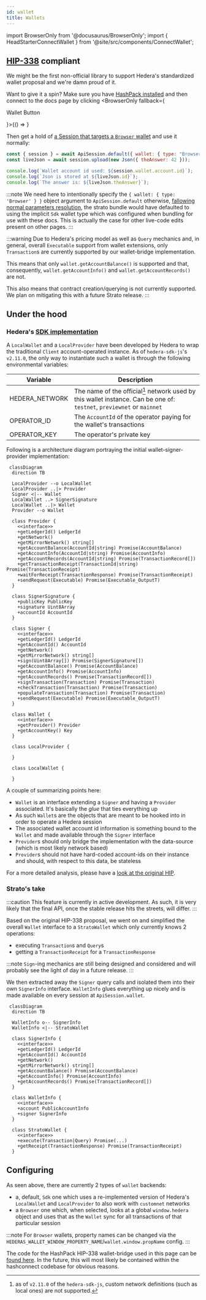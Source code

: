 ```yaml
---
id: wallet
title: Wallets
---
```


import BrowserOnly from '@docusaurus/BrowserOnly';
import { HeadStarterConnectWallet } from '@site/src/components/ConnectWallet';

## [HIP-338](https://hips.hedera.com/hip/hip-338) compliant

We might be the first non-official library to support Hedera's standardized wallet proposal and we're damn proud of it.

Want to give it a spin? Make sure you have [HashPack installed](https://www.hashpack.app/) and then connect to the docs page by clicking
<BrowserOnly fallback={<p>Wallet Button</p>}>{() => <HeadStarterConnectWallet /> }</BrowserOnly>

Then get a hold of [a Session that targets a `Browser` wallet](../configuration.md#HEDERAS_WALLET_TYPE) and use it normally:

```js live
const { session } = await ApiSession.default({ wallet: { type: "Browser" } });
const liveJson = await session.upload(new Json({ theAnswer: 42 }));

console.log(`Wallet account id used: ${session.wallet.account.id}`);
console.log(`Json is stored at ${liveJson.id}`);
console.log(`The answer is: ${liveJson.theAnswer}`);
```

:::note
We need here to intentionally specify the `{ wallet: { type: 'Browser' } }` object argument to `ApiSession.default` otherwise, [fallowing normal parameters resolution](../configuration.md#parameters-resolution), the strato bundle would have defaulted to using the implicit `Sdk` wallet type which was configured when bundling for use with these docs. This is actually the case for other live-code edits present on other pages.
:::

:::warning
Due to Hedera's pricing model as well as `Query` mechanics and, in general, overall `Executable` support from wallet extensions, only `Transaction`s are currently supported by our wallet-bridge implementation.

This means that only `wallet.getAccountBalance()` is supported and that, consequently, `wallet.getAccountInfo()` and `wallet.getAccountRecords()` are not.

This also means that contract creation/querying is not currently supported. We plan on mitigating this with a future Strato release.
:::

## Under the hood

### Hedera's [SDK implementation](https://github.com/hashgraph/hedera-sdk-js/pull/960)

A `LocalWallet` and a `LocalProvider` have been developed by Hedera to wrap the traditional `Client` account-operated instance. As of `hedera-sdk-js`'s `v2.11.0`, the only way to instantiate such a wallet is through the following environmental variables:

| Variable       | Description                                                                                                                                        |
| -------------- | -------------------------------------------------------------------------------------------------------------------------------------------------- |
| HEDERA_NETWORK | The name of the official[^local-provider-hedera-network] network used by this wallet instance. Can be one of: `testnet`, `previewnet` or `mainnet` |
| OPERATOR_ID    | The `AccountId` of the operator paying for the wallet's transactions                                                                               |
| OPERATOR_KEY   | The operator's private key                                                                                                                         |

[^local-provider-hedera-network]: as of `v2.11.0` of the `hedera-sdk-js`, custom network definitions (such as local ones) are not supported.

Following is a architecture diagram portraying the initial wallet-signer-provider implementation:

```mermaid
 classDiagram
  direction TB

  LocalProvider --o LocalWallet
  LocalProvider ..|> Provider
  Signer <|-- Wallet
  LocalWallet ..> SignerSignature
  LocalWallet ..|> Wallet
  Provider --o Wallet

  class Provider {
    <<interface>>
    +getLedgerId() LedgerId
    +getNetwork()
    +getMirrorNetwork() string[]
    +getAccountBalance(AccountId|string) Promise(AccountBalance)
    +getAccountInfo(AccountId|string) Promise(AccountInfo)
    +getAccountRecords(AccountId|string) Promise(TransactionRecord[])
    +getTransactionReceipt(TransactionId|string) Promise(TransactionReceipt)
    +waitForReceipt(TransactionResponse) Promise(TransactionReceipt)
    +sendRequest(Executable) Promise(Executable_OutputT)
  }

  class SignerSignature {
    +publicKey PublicKey
    +signature Uint8Array
    +accountId AccountId
  }

  class Signer {
    <<interface>>
    +getLedgerId() LedgerId
    +getAccountId() AccountId
    +getNetwork()
    +getMirrorNetwork() string[]
    +sign(Uint8Array[]) Promise(SignerSignature[])
    +getAccountBalance() Promise(AccountBalance)
    +getAccountInfo() Promise(AccountInfo)
    +getAccountRecords() Promise(TransactionRecord[])
    +signTransaction(Transaction) Promise(Transaction)
    +checkTransaction(Transaction) Promise(Transaction)
    +populateTransaction(Transaction) Promise(Transaction)
    +sendRequest(Executable) Promise(Executable_OutputT)
  }

  class Wallet {
    <<interface>>
    +getProvider() Provider
    +getAccountKey() Key
  }

  class LocalProvider {

  }

  class LocalWallet {

  }
```

A couple of summarizing points here:

- `Wallet` is an interface extending a `Signer` and having a `Provider` associated. It's basically the _glue_ that ties everything up
- As such `Wallet`s are the objects that are meant to be hooked into in order to operate a Hedera session
- The associated wallet account id information is something bound to the `Wallet` and made available through the `Signer` interface
- `Provider`s should only bridge the implementation with the data-source (which is most likely network based)
- `Provider`s should not have hard-coded account-ids on their instance and should, with respect to this data, be stateless

For a more detailed analysis, please have a [look at the original HIP](https://hips.hedera.com/hip/hip-338).

### Strato's take

:::caution
This feature is currently in active development. As such, it is very likely that the final API, once the stable release hits the streets, will differ.
:::

Based on the original HIP-338 proposal, we went on and simplified the overall `Wallet` interface to a `StratoWallet` which only currently knows 2 operations:

- executing `Transaction`s and `Query`s
- getting a `TransactionReceipt` for a `TransactionResponse`

:::note
`Sign`-ing mechanics are still being designed and considered and will probably see the light of day in a future release.
:::

We then extracted away the `Signer` query calls and isolated them into their own `SignerInfo` interface. `WalletInfo` glues everything up nicely and is made available on every session at `ApiSession.wallet`.

```mermaid
 classDiagram
  direction TB

  WalletInfo o-- SignerInfo
  WalletInfo <|-- StratoWallet

  class SignerInfo {
    <<interface>>
    +getLedgerId() LedgerId
    +getAccountId() AccountId
    +getNetwork()
    +getMirrorNetwork() string[]
    +getAccountBalance() Promise(AccountBalance)
    +getAccountInfo() Promise(AccountInfo)
    +getAccountRecords() Promise(TransactionRecord[])
  }

  class WalletInfo {
    <<interface>>
    +account PublicAccountInfo
    +signer SignerInfo
  }

  class StratoWallet {
    <<interface>>
    +execute(Transaction|Query) Promise(...)
    +getReceipt(TransactionResponse) Promise(TransactionReceipt)
  }
```

## Configuring

As seen above, there are currently 2 types of `wallet` backends:

- a, default, `Sdk` one which uses a re-implemented version of Hedera's `LocalWallet` and `LocalProvider` to also work with `customnet` networks
- a `Browser` one which, when selected, looks at a global `window.hedera` object and uses that as the `Wallet` sync for all transactions of that particular session

:::note
For `Browser` wallets, property names can be changed via the `HEDERAS_WALLET_WINDOW_PROPERTY_NAME`/`wallet.window.propName` config.
:::

The code for the HashPack HIP-338 wallet-bridge used in this page can be [found here](https://github.com/buidler-labs/hedera-strato-js/tree/va/hip-338/lib.docs/src/hashconnect). In the future, this will most likely be contained within the hashconnect codebase for obvious reasons.
